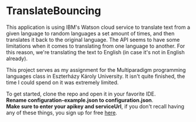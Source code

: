 # TranslateBouncing

This application is using IBM's Watson cloud service to translate text from a given language to random languages a set amount
of times, and then translates it back to the original language. The API seems to have some limitations when it comes to translating
from one language to another. For this reason, we're translating the text to English (in case it's not in English already).

This project serves as my assignment for the Multiparadigm programming languages class in Eszterházy Károly University.
It isn't quite finished, the time I could spend on it was extremely limited.

To get started, clone the repo and open it in your favorite IDE.  
**Rename configuration-example.json to configuration.json**.  
**Make sure to enter your apikey and serviceUrl**, if you don't recall having any of these things, you sign up for free [here](https://www.ibm.com/watson/services/language-translator/).
